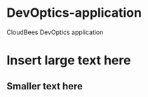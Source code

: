 # DevOptics-application
CloudBees DevOptics application

# Insert large text here
## Smaller text here
